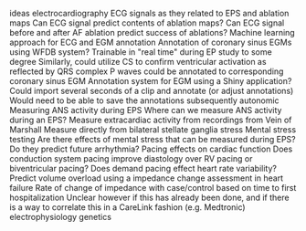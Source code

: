 ideas
	electrocardiography
		ECG signals as they related to EPS and ablation maps
			Can ECG signal predict contents of ablation maps?
			Can ECG signal before and after AF ablation predict success of ablations?
		Machine learning approach for ECG and EGM annotation
			Annotation of coronary sinus EGMs using WFDB system?
				Trainable in "real time" during EP study to some degree
				Similarly, could utilize CS to confirm ventricular activation as reflected by QRS complex
				P waves could be annotated to corresponding coronary sinus EGM
			Annotation system for EGM using a Shiny application?
				Could import several seconds of a clip and annotate (or adjust annotations)
				Would need to be able to save the annotations subsequently
	autonomic
		Measuring ANS activity during EPS
			Where can we measure ANS activity during an EPS?
				Measure extracardiac activity from recordings from Vein of Marshall
				Measure directly from bilateral stellate ganglia
	stress
		Mental stress testing
			Are there effects of mental stress that can be measured during EPS? Do they predict future arrhythmia?
		Pacing effects on cardiac function
			Does conduction system pacing improve diastology over RV pacing or biventricular pacing?
			Does demand pacing effect heart rate variability?
			Predict volume overload using a impedance change assessment in heart failure
				Rate of change of impedance with case/control based on time to first hospitalization
					Unclear however if this has already been done, and if there is a way to correlate this in a CareLink fashion (e.g. Medtronic)
	electrophysiology
	genetics

